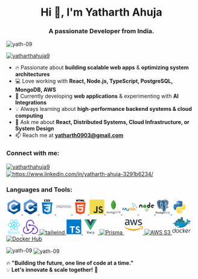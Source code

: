 <h1 align="center">Hi 👋, I'm Yatharth Ahuja</h1>
<h3 align="center">A passionate Developer from India.</h3>

<p align="left"> <img src="https://komarev.com/ghpvc/?username=yath-09&label=Profile%20views&color=0e75b6&style=flat" alt="yath-09" /> </p>

<p align="left"> <a href="https://twitter.com/yatharthahuja9" target="blank"><img src="https://img.shields.io/twitter/follow/yatharthahuja9?logo=twitter&style=for-the-badge" alt="yatharthahuja9" /></a> </p>

- 🔥 Passionate about **building scalable web apps** & **optimizing system architectures**  
- 💻 Love working with **React, Node.js, TypeScript, PostgreSQL, MongoDB, AWS**  
- 🔭 Currently developing **web applications** & experimenting with **AI Integrations**  
- 💡 Always learning about **high-performance backend systems & cloud computing**  
- 💬 Ask me about **React, Distributed Systems, Cloud Infrastructure, or System Design**  
- 📫 Reach me at **yatharth0903@gmail.com**  


<h3 align="left">Connect with me:</h3>
<p align="left">
<a href="https://twitter.com/yatharthahuja9" target="blank"><img align="center" src="https://raw.githubusercontent.com/rahuldkjain/github-profile-readme-generator/master/src/images/icons/Social/twitter.svg" alt="yatharthahuja9" height="30" width="40" /></a>
<a href="https://linkedin.com/in/https://www.linkedin.com/in/yatharth-ahuja-3291b6234/" target="blank"><img align="center" src="https://raw.githubusercontent.com/rahuldkjain/github-profile-readme-generator/master/src/images/icons/Social/linked-in-alt.svg" alt="https://www.linkedin.com/in/yatharth-ahuja-3291b6234/" height="30" width="40" /></a>
</p>

<h3 align="left">Languages and Tools:</h3>
<p align="left"> <a href="https://www.cprogramming.com/" target="_blank" rel="noreferrer"> <img src="https://raw.githubusercontent.com/devicons/devicon/master/icons/c/c-original.svg" alt="c" width="40" height="40"/> </a> <a href="https://www.w3schools.com/cpp/" target="_blank" rel="noreferrer"> <img src="https://raw.githubusercontent.com/devicons/devicon/master/icons/cplusplus/cplusplus-original.svg" alt="cplusplus" width="40" height="40"/> </a> <a href="https://www.w3schools.com/css/" target="_blank" rel="noreferrer"> <img src="https://raw.githubusercontent.com/devicons/devicon/master/icons/css3/css3-original-wordmark.svg" alt="css3" width="40" height="40"/> </a> <a href="https://expressjs.com" target="_blank" rel="noreferrer"> <img src="https://raw.githubusercontent.com/devicons/devicon/master/icons/express/express-original-wordmark.svg" alt="express" width="40" height="40"/> </a> <a href="https://www.w3.org/html/" target="_blank" rel="noreferrer"> <img src="https://raw.githubusercontent.com/devicons/devicon/master/icons/html5/html5-original-wordmark.svg" alt="html5" width="40" height="40"/> </a> <a href="https://developer.mozilla.org/en-US/docs/Web/JavaScript" target="_blank" rel="noreferrer"> <img src="https://raw.githubusercontent.com/devicons/devicon/master/icons/javascript/javascript-original.svg" alt="javascript" width="40" height="40"/> </a> <a href="https://www.mongodb.com/" target="_blank" rel="noreferrer"> <img src="https://raw.githubusercontent.com/devicons/devicon/master/icons/mongodb/mongodb-original-wordmark.svg" alt="mongodb" width="40" height="40"/> </a> <a href="https://www.mysql.com/" target="_blank" rel="noreferrer"> <img src="https://raw.githubusercontent.com/devicons/devicon/master/icons/mysql/mysql-original-wordmark.svg" alt="mysql" width="40" height="40"/> </a> <a href="https://nodejs.org" target="_blank" rel="noreferrer"> <img src="https://raw.githubusercontent.com/devicons/devicon/master/icons/nodejs/nodejs-original-wordmark.svg" alt="nodejs" width="40" height="40"/> </a> <a href="https://www.postgresql.org" target="_blank" rel="noreferrer"> <img src="https://raw.githubusercontent.com/devicons/devicon/master/icons/postgresql/postgresql-original-wordmark.svg" alt="postgresql" width="40" height="40"/> </a> <a href="https://www.python.org" target="_blank" rel="noreferrer"> <img src="https://raw.githubusercontent.com/devicons/devicon/master/icons/python/python-original.svg" alt="python" width="40" height="40"/> </a> <a href="https://reactjs.org/" target="_blank" rel="noreferrer"> <img src="https://raw.githubusercontent.com/devicons/devicon/master/icons/react/react-original-wordmark.svg" alt="react" width="40" height="40"/> </a> <a href="https://redux.js.org" target="_blank" rel="noreferrer"> <img src="https://raw.githubusercontent.com/devicons/devicon/master/icons/redux/redux-original.svg" alt="redux" width="40" height="40"/> </a> <a href="https://tailwindcss.com/" target="_blank" rel="noreferrer"> <img src="https://www.vectorlogo.zone/logos/tailwindcss/tailwindcss-icon.svg" alt="tailwind" width="40" height="40"/> </a> <a href="https://www.typescriptlang.org/" target="_blank" rel="noreferrer"> <img src="https://raw.githubusercontent.com/devicons/devicon/master/icons/typescript/typescript-original.svg" alt="typescript" width="40" height="40"/> </a> <a href="https://vuejs.org/" target="_blank" rel="noreferrer"> <img src="https://raw.githubusercontent.com/devicons/devicon/master/icons/vuejs/vuejs-original-wordmark.svg" alt="vuejs" width="40" height="40"/> </a>
  <a href="https://www.prisma.io/" target="_blank"> <img src="https://avatars.githubusercontent.com/u/17219288?s=200&v=4" alt="Prisma" width="50" height="50"/> </a>
  <a href="https://aws.amazon.com/" target="_blank"> <img src="https://raw.githubusercontent.com/devicons/devicon/master/icons/amazonwebservices/amazonwebservices-original-wordmark.svg" alt="AWS" width="50" height="50"/> </a>
  <a href="https://aws.amazon.com/s3/" target="_blank"> <img src="https://img.icons8.com/color/48/amazon-s3.png" alt="AWS S3" width="50" height="50"/> </a>
 <a href="https://www.docker.com/" target="_blank"> <img src="https://raw.githubusercontent.com/devicons/devicon/master/icons/docker/docker-original-wordmark.svg" alt="Docker" width="50" height="50"/> </a>
  <a href="https://hub.docker.com/" target="_blank"> <img src="https://img.icons8.com/color/48/docker.png" alt="Docker Hub" width="50" height="50"/> </a>
  </p>

<p><img align="left" src="https://github-readme-stats.vercel.app/api/top-langs?username=yath-09&show_icons=true&locale=en&layout=compact" alt="yath-09" /></p>

<p>&nbsp;<img align="center" src="https://github-readme-stats.vercel.app/api?username=yath-09&show_icons=true&locale=en" alt="yath-09" /></p>

🔥 **"Building the future, one line of code at a time."**  
💡 **Let's innovate & scale together!** 🚀
